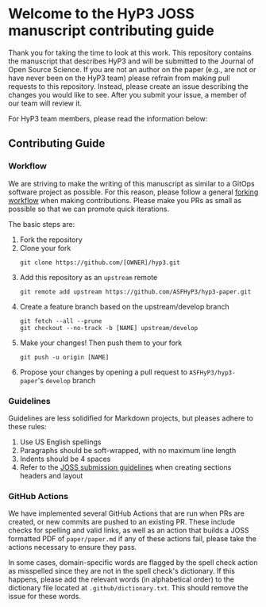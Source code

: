 # Welcome to the HyP3 JOSS manuscript contributing guide
Thank you for taking the time to look at this work. This repository contains the manuscript that describes HyP3 and will be submitted to the Journal of Open Source Science. If you are not an author on the paper (e.g., are not or have never been on the HyP3 team) please refrain from making pull requests to this repository. Instead, please create an issue describing the changes you would like to see. After you submit your issue, a member of our team will review it.

For HyP3 team members, please read the information below:

## Contributing Guide

### Workflow
We are striving to make the writing of this manuscript as similar to a GitOps software project as possible. For this reason, please follow a general [forking workflow](https://www.atlassian.com/git/tutorials/comparing-workflows/forking-workflow) when making contributions. Please make you PRs as small as possible so that we can promote quick iterations.

The basic steps are:
1. Fork the repository
2. Clone your fork
   ```
   git clone https://github.com/[OWNER]/hyp3.git
   ```
3. Add this repository as an `upstream` remote
   ```
   git remote add upstream https://github.com/ASFHyP3/hyp3-paper.git
   ```  
4. Create a feature branch based on the upstream/develop branch
   ```
   git fetch --all --prune
   git checkout --no-track -b [NAME] upstream/develop
   ```
5. Make your changes! Then push them to your fork
   ```
   git push -u origin [NAME]
   ```
6. Propose your changes by opening a pull request to `ASFHyP3/hyp3-paper`'s `develop` branch

### Guidelines
Guidelines are less solidified for Markdown projects, but pleases adhere to these rules:

1. Use US English spellings
2. Paragraphs should be soft-wrapped, with no maximum line length
3. Indents should be 4 spaces
4. Refer to the [JOSS submission guidelines](https://joss.readthedocs.io/en/latest/submitting.html) when creating sections headers and layout

### GitHub Actions
We have implemented several GitHub Actions that are run when PRs are created, or new commits are pushed to an existing PR. These include checks for spelling and valid links, as well as an action that builds a JOSS formatted PDF of `paper/paper.md` if any of these actions fail, please take the actions necessary to ensure they pass.

In some cases, domain-specific words are flagged by the spell check action as misspelled since they are not in the spell check's dictionary. If this happens, please add the relevant words (in alphabetical order) to the dictionary file located at `.github/dictionary.txt`. This should remove the issue for these words.

